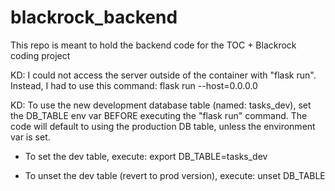 # blackrock_backend
This repo is meant to hold the backend code for the TOC + Blackrock coding project

KD: I could not access the server outside of the container with "flask run". Instead, I had to use this command:
flask run --host=0.0.0.0

KD: To use the new development database table (named: tasks_dev), set the DB_TABLE env var BEFORE executing the "flask run" command. The code will default to using the production DB table, unless the environment var is set.

- To set the dev table, execute:
export DB_TABLE=tasks_dev

- To unset the dev table (revert to prod version), execute:
unset DB_TABLE
